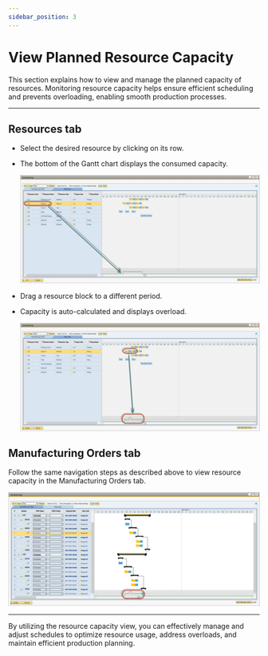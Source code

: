 ```yaml
---
sidebar_position: 3
---
```


# View Planned Resource Capacity

This section explains how to view and manage the planned capacity of resources. Monitoring resource capacity helps ensure efficient scheduling and prevents overloading, enabling smooth production processes.

---

## Resources tab

- Select the desired resource by clicking on its row.
- The bottom of the Gantt chart displays the consumed capacity.

    ![Scheduling](./media/view-planned-resource-capacity/scheduling.webp)
- Drag a resource block to a different period.
- Capacity is auto-calculated and displays overload.

    ![Scheduling Marked](./media/view-planned-resource-capacity/scheduling-marked.webp)

## Manufacturing Orders tab

Follow the same navigation steps as described above to view resource capacity in the Manufacturing Orders tab.

![Scheduling marked](./media/view-planned-resource-capacity/scheduling-marked-2.webp)

---
By utilizing the resource capacity view, you can effectively manage and adjust schedules to optimize resource usage, address overloads, and maintain efficient production planning.

